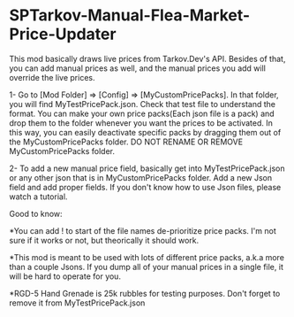 # SPTarkov-Manual-Flea-Market-Price-Updater
This mod basically draws live prices from Tarkov.Dev's API. Besides of that, you can add manual prices as well, and the manual prices you add will override the live prices.

1- Go to [Mod Folder] => [Config] => [MyCustomPricePacks]. In that folder, you will find MyTestPricePack.json. Check that test file to understand the format. You can make your own price packs(Each json file is a pack) and drop them to the folder whenever you want the prices to be activated. In this way, you can easily deactivate specific packs by dragging them out of the MyCustomPricePacks folder. DO NOT RENAME OR REMOVE MyCustomPricePacks folder.

2- To add a new manual price field, basically get into MyTestPricePack.json or any other json that is in MyCustomPricePacks folder. Add a new Json field and add proper fields. If you don't know how to use Json files, please watch a tutorial.


Good to know:

*You can add ! to start of the file names de-prioritize price packs. I'm not sure if it works or not, but theorically it should work.

*This mod is meant to be used with lots of different price packs, a.k.a more than a couple Jsons. If you dump all of your manual prices in a single file, it will be hard to operate for you.

*RGD-5 Hand Grenade is 25k rubbles for testing purposes. Don't forget to remove it from MyTestPricePack.json
